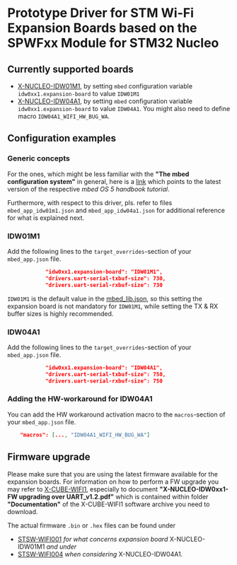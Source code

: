 # Prototype Driver for STM Wi-Fi Expansion Boards based on the SPWFxx Module for STM32 Nucleo #

## Currently supported boards
 * [X-NUCLEO-IDW01M1](http://www.st.com/content/st_com/en/products/ecosystems/stm32-open-development-environment/stm32-nucleo-expansion-boards/stm32-ode-connect-hw/x-nucleo-idw01m1.html), by setting `mbed` configuration variable `idw0xx1.expansion-board` to value `IDW01M1`
 * [X-NUCLEO-IDW04A1](http://www.st.com/content/st_com/en/products/ecosystems/stm32-open-development-environment/stm32-nucleo-expansion-boards/stm32-ode-connect-hw/x-nucleo-idw04a1.html), by setting `mbed` configuration variable `idw0xx1.expansion-board` to value `IDW04A1`. You might also need to define macro `IDW04A1_WIFI_HW_BUG_WA`.

## Configuration examples

### Generic concepts

For the ones, which might be less familiar with the **"The mbed configuration system"** in general, here is a [link](https://docs.mbed.com/docs/mbed-os-handbook/en/latest/advanced/config_system/) which points to the latest version of the respective _mbed OS 5 handbook tutorial_.

Furthermore, with respect to this driver, pls. refer to files `mbed_app_idw01m1.json` and `mbed_app_idw04a1.json` for additional reference for what is explained next.

### IDW01M1

Add the following lines to the `target_overrides`-section of your `mbed_app.json` file.

``` json
            "idw0xx1.expansion-board": "IDW01M1",
            "drivers.uart-serial-txbuf-size": 730,
            "drivers.uart-serial-rxbuf-size": 730
```

`IDW01M1` is the default value in the [mbed_lib.json](https://github.com/ARMmbed/wifi-x-nucleo-idw01m1/blob/master/mbed_lib.json), so this setting the expansion board is not mandatory for `IDW01M1`, while setting the TX & RX buffer sizes is highly recommended.

### IDW04A1

Add the following lines to the `target_overrides`-section of your `mbed_app.json` file.

``` json
            "idw0xx1.expansion-board": "IDW04A1",
            "drivers.uart-serial-txbuf-size": 750,
            "drivers.uart-serial-rxbuf-size": 750
```

### Adding the HW-workaround for IDW04A1

You can add the HW workaround activation macro to the `macros`-section of your `mbed_app.json` file.

``` json
    "macros": [..., "IDW04A1_WIFI_HW_BUG_WA"]
```

## Firmware upgrade

Please make sure that you are using the latest firmware available for the expansion boards. For information on how to perform a FW upgrade you may refer to [X-CUBE-WIFI1](http://www.st.com/content/st_com/en/products/embedded-software/mcus-embedded-software/stm32-embedded-software/stm32cube-embedded-software-expansion/x-cube-wifi1.html), especially to document **"X-NUCLEO-IDW0xx1- FW upgrading over UART_v1.2.pdf"** which is contained within folder **"Documentation"** of the X-CUBE-WIFI1 software archive you need to download. 

The actual firmware `.bin` or `.hex` files can be found under 
- [STSW-WIFI001](https://my.st.com/content/my_st_com/en/products/embedded-software/wireless-connectivity-software/stsw-wifi001.html) _for what concerns expansion board_ X-NUCLEO-IDW01M1 _and under_
- [STSW-WIFI004](https://my.st.com/content/my_st_com/en/products/embedded-software/wireless-connectivity-software/stsw-wifi004.html) _when considering_ X-NUCLEO-IDW04A1.
